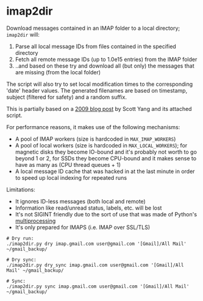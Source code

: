 # imap2dir
Download messages contained in an IMAP folder to a local directory; `imap2dir` will:

1. Parse all local message IDs from files contained in the specified directory
2. Fetch all remote message IDs (up to 1.0e15 entries) from the IMAP folder
3. ..and based on these try and download all (but only) the messages that are missing (from the local folder)

The script will also try to set local modification times to the corresponding 'date' header values. The generated filenames are based on timestamp, subject (filtered for safety) and a random suffix.

This is partially based on a [2009 blog post](http://scott.yang.id.au/2009/01/migrate-emails-maildir-gmail.html) by Scott Yang and its attached script.

For performance reasons, it makes use of the following mechanisms:
* A pool of IMAP workers (size is hardcoded in `MAX_IMAP_WORKERS`)
* A pool of local workers (size is hardcoded in `MAX_LOCAL_WORKERS`); for magnetic disks they become IO-bound and it's probably not worth to go beyond 1 or 2, for SSDs they become CPU-bound and it makes sense to have as many as (CPU thread queues + 1)
* A local message ID cache that was hacked in at the last minute in order to speed up local indexing for repeated runs

Limitations:
* It ignores ID-less messages (both local and remote)
* Information like read/unread status, labels, etc. will be lost
* It's not SIGINT friendly due to the sort of use that was made of Python's [multiprocessing](https://docs.python.org/2/library/multiprocessing.html)
* It's only prepared for IMAPS (i.e. IMAP over SSL/TLS)

```shell
# Dry run:
./imap2dir.py dry imap.gmail.com user@gmail.com '[Gmail]/All Mail' ~/gmail_backup/

# Dry sync:
./imap2dir.py dry_sync imap.gmail.com user@gmail.com '[Gmail]/All Mail' ~/gmail_backup/

# Sync:
./imap2dir.py sync imap.gmail.com user@gmail.com '[Gmail]/All Mail' ~/gmail_backup/
```
